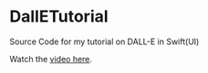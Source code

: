 # DallETutorial
Source Code for my tutorial on DALL-E in Swift(UI)

Watch the [video here](https://youtu.be/SQfVABzL0uI).
